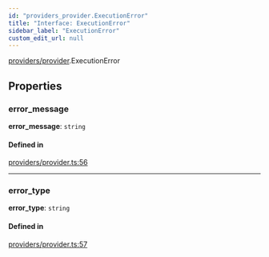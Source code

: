 ```yaml
---
id: "providers_provider.ExecutionError"
title: "Interface: ExecutionError"
sidebar_label: "ExecutionError"
custom_edit_url: null
---
```


[providers/provider](../modules/providers_provider.md).ExecutionError

## Properties

### error\_message

 **error\_message**: `string`

#### Defined in

[providers/provider.ts:56](https://github.com/maxhr/near--near-api-js/blob/81563440/packages/near-api-js/src/providers/provider.ts#L56)

___

### error\_type

 **error\_type**: `string`

#### Defined in

[providers/provider.ts:57](https://github.com/maxhr/near--near-api-js/blob/81563440/packages/near-api-js/src/providers/provider.ts#L57)
